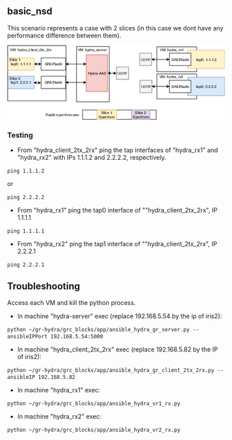 
## basic_nsd

This scenario represents a case with 2 slices (in this case we dont have any performance difference between them).


![The scenario is as follows:](figure/hydra_slice_ping_scheme.png)


### Testing

- From "hydra_client_2tx_2rx" ping  the tap interfaces of "hydra_rx1" and "hydra_rx2" with IPs 1.1.1.2 and 2.2.2.2, respectively.
```
ping 1.1.1.2
```
or
```
ping 2.2.2.2
```

- From "hydra_rx1" ping the tap0 interface of ""hydra_client_2tx_2rx", IP 1.1.1.1
```
ping 1.1.1.1
```


- From "hydra_rx2" ping the tap1 interface of ""hydra_client_2tx_2rx", IP 2.2.2.1
```
ping 2.2.2.1
```

## Troubleshooting

Access each VM and kill the python process.


* In machine "hydra-server" exec (replace 192.168.5.54 by the ip of iris2):
```
python ~/gr-hydra/grc_blocks/app/ansible_hydra_gr_server.py --ansibleIPPort 192.168.5.54:5000
```

* In machine "hydra_client_2tx_2rx" exec (replace 192.168.5.82 by the IP of iris2):
```
python ~/gr-hydra/grc_blocks/app/ansible_hydra_gr_client_2tx_2rx.py --ansibleIP 192.168.5.82
```

* In machine "hydra_rx1" exec:
```
python ~/gr-hydra/grc_blocks/app/ansible_hydra_vr1_rx.py
```

* In machine "hydra_rx2" exec:
```
python ~/gr-hydra/grc_blocks/app/ansible_hydra_vr2_rx.py
```
